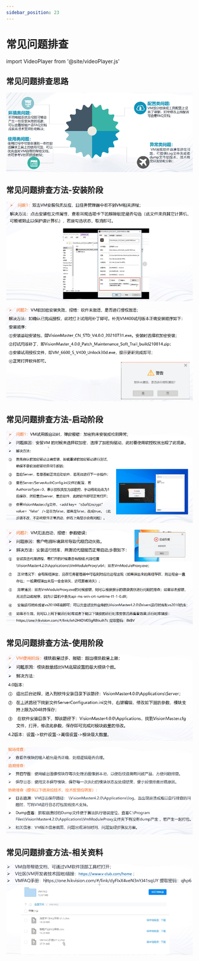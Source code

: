 ```yaml
---
sidebar_position: 23
---
```


# 常见问题排查

import VideoPlayer from '@site/videoPlayer.js'

<VideoPlayer src="https://xian-vforum.oss-cn-hangzhou.aliyuncs.com/2022-07-19_CUanRtbYxJ_VM%E5%B8%B8%E8%A7%81%E9%97%AE%E9%A2%98%E6%8E%92%E6%9F%A5.mp4"/>

## 常见问题排查思路

![](image.png)

## 常见问题排查方法-安装阶段

![](image-1.png)

![](image-2.png)

## 常见问题排查方法-启动阶段

![](image-3.png)

![](image-4.png)

## 常见问题排查方法-使用阶段

![](image-5.png)

![](image-6.png)

## 常见问题排查方法-相关资料

![](image-7.png)








